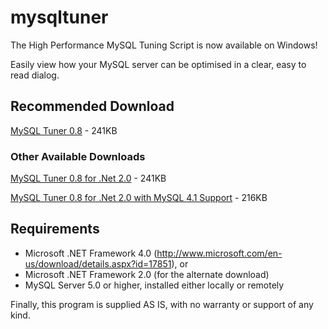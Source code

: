 # mysqltuner

The High Performance MySQL Tuning Script is now available on Windows!

Easily view how your MySQL server can be optimised in a clear, easy to read dialog.

## Recommended Download

[MySQL Tuner 0.8](https://github.com/pmachapman/mysqltuner/releases/download/0.8/MySQLTuner-0.8.zip) - 241KB

### Other Available Downloads

[MySQL Tuner 0.8 for .Net 2.0](https://github.com/pmachapman/mysqltuner/releases/download/0.8/MySQLTuner-0.8-net20.zip) - 241KB

[MySQL Tuner 0.8 for .Net 2.0 with MySQL 4.1 Support](https://github.com/pmachapman/mysqltuner/releases/download/0.8/MySQLTuner-0.8-net20-connector-625.zip) - 216KB

## Requirements
* Microsoft .NET Framework 4.0 (http://www.microsoft.com/en-us/download/details.aspx?id=17851), or
* Microsoft .NET Framework 2.0 (for the alternate download)
* MySQL Server 5.0 or higher, installed either locally or remotely

Finally, this program is supplied AS IS, with no warranty or support of any kind.
